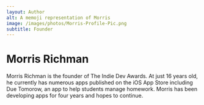 ```yaml
---
layout: Author
alt: A memoji representation of Morris
image: /images/photos/Morris-Profile-Pic.png
subtitle: Founder
---
```


# Morris Richman
Morris Richman is the founder of The Indie Dev Awards. At just 16 years old, he currently has numerous apps published on the iOS App Store including Due Tomorow, an app to help students manage homework. Morris has been developing apps for four years and hopes to continue.
